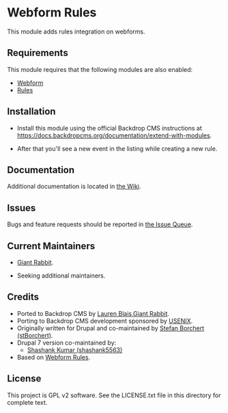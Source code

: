 Webform Rules
======================

This module adds rules integration on webforms. 



Requirements 
------------

This module requires that the following modules are also enabled:

 * [Webform](https://github.com/backdrop-contrib/webform)
 * [Rules](https://github.com/backdrop-contrib/rules)

Installation 
------------

- Install this module using the official Backdrop CMS instructions at
  https://docs.backdropcms.org/documentation/extend-with-modules.

- After that you'll see a new event in the listing while creating
a new rule.


Documentation 
-------------

Additional documentation is located in [the Wiki](https://github.com/backdrop-contrib/webform_rules/wiki/Documentation).

Issues
------

Bugs and feature requests should be reported in [the Issue Queue](https://github.com/backdrop-contrib/webform_rules/issues).

Current Maintainers
-------------------

- [Giant Rabbit](https://github.com/giant-rabbit).

- Seeking additional maintainers.


Credits
-------

- Ported to Backdrop CMS by [Lauren Blais](https://github.com/rlblais),[Giant Rabbit](https://github.com/giant-rabbit).
- Porting to Backdrop CMS development sponsored by [USENIX](https://www.usenix.org/).
- Originally written for Drupal and co-maintained by [Stefan Borchert (stBorchert)](https://www.drupal.org/u/stborchert).
- Drupal 7 version co-maintained by:
  - [Shashank Kumar (shashank5563)](https://www.drupal.org/u/shashank5563)
- Based on [Webform Rules](https://www.drupal.org/project/webform_rules).

License 
-------

This project is GPL v2 software.
See the LICENSE.txt file in this directory for complete text.


